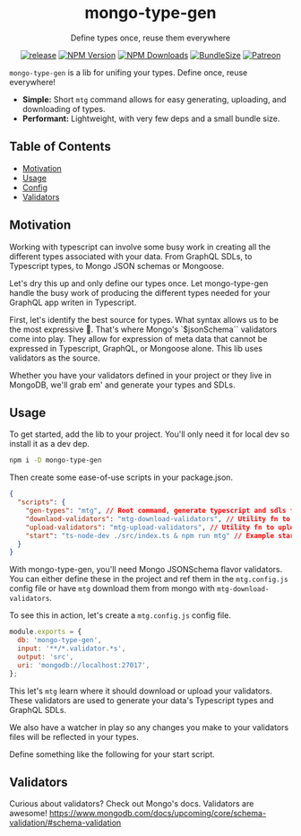 <h1 align="center">mongo-type-gen</h1>

<div align="center" dir="auto">

Define types once, reuse them everywhere

[![release](https://github.com/PaulSavignano/mongo-type-gen/actions/workflows/release.yaml/badge.svg)](https://github.com/PaulSavignano/mongo-type-gen/actions/workflows/release.yaml)
[![NPM Version](https://img.shields.io/npm/v/mongo-type-gen.svg?style=flat)](https://www.npmjs.com/package/mongo-type-gen)
[![NPM Downloads](https://img.shields.io/npm/dm/mongo-type-gen.svg?style=flat)](https://npmcharts.com/compare/mongo-type-gen?minimal=true)
[![BundleSize](https://img.shields.io/bundlephobia/minzip/mongo-type-gen.svg)](https://bundlephobia.com/result?p=mongo-type-gen)
[![Patreon](https://img.shields.io/badge/patreon-support%20the%20author-blue.svg)](https://www.patreon.com/PaulSavignano)

</div>

`mongo-type-gen` is a lib for unifing your types. Define once, reuse everywhere!

- **Simple:** Short `mtg` command allows for easy generating, uploading, and downloading of types.
- **Performant:** Lightweight, with very few deps and a small bundle size.

## Table of Contents

- [Motivation](#motivation)
- [Usage](#usage)
- [Config](#config)
- [Validators](#validators)

## Motivation

Working with typescript can involve some busy work in creating all the different types associated with your data. From GraphQL SDLs, to Typescript types, to Mongo JSON schemas or Mongoose.

Let's dry this up and only define our types once. Let mongo-type-gen handle the busy work of producing the different types needed for your GraphQL app writen in Typescript.

First, let's identify the best source for types. What syntax allows us to be the most expressive 🤔. That's where Mongo's `$jsonSchema`` validators come into play. They allow for expression of meta data that cannot be expressed in Typescript, GraphQL, or Mongoose alone. This lib uses validators as the source.

Whether you have your validators defined in your project or they live in MongoDB, we'll grab em' and generate your types and SDLs.

## Usage

To get started, add the lib to your project. You'll only need it for local dev so install it as a dev dep.

```bash
npm i -D mongo-type-gen
```

Then create some ease-of-use scripts in your package.json.

```json
{
  "scripts": {
    "gen-types": "mtg", // Root command, generate typescript and sdls from your **.validators.ts files
    "downlaod-validators": "mtg-download-validators", // Utility fn to grag your validators from Mongo
    "upload-validators": "mtg-upload-validators", // Utility fn to upload your local validators to Mongo
    "start": "ts-node-dev ./src/index.ts & npm run mtg" // Example start scripts
  }
}
```

With mongo-type-gen, you'll need Mongo JSONSchema flavor validators. You can either define these in the project and ref them in the `mtg.config.js` config file or have `mtg` download them from mongo with `mtg-download-validators`.

To see this in action, let's create a `mtg.config.js` config file.

```js
module.exports = {
  db: 'mongo-type-gen',
  input: '**/*.validator.*s',
  output: 'src',
  uri: 'mongodb://localhost:27017',
};
```

This let's `mtg` learn where it should download or upload your validators. These validators are used to generate your data's Typescript types and GraphQL SDLs.

We also have a watcher in play so any changes you make to your validators files will be reflected in your types.

Define something like the following for your start script.

## Validators

Curious about validators? Check out Mongo's docs. Validators are awesome!
https://www.mongodb.com/docs/upcoming/core/schema-validation/#schema-validation
